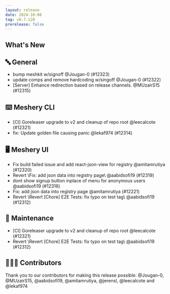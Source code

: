 ```yaml
---
layout: release
date: 2024-10-08
tag: v0.7.120
prerelease: false
---
```


## What's New

## 🔤 General

- bump meshkit w/signoff @Jougan-0 (#12323)
- update comps and remove hardcoding w/singoff @Jougan-0 (#12322)
- [Server] Enhance redirection based on release channels. @MUzairS15 (#12315)

## ⌨️ Meshery CLI

- [CI] Goreleaser upgrade to v2 and cleanup of repo root @leecalcote (#12321)
- fix: Update golden file causing panic @lekaf974 (#12314)

## 🖥 Meshery UI

- Fix build failed issue and add react-json-view for registry @amitamrutiya (#12320)
- Revert \Fix: add json data into registry page\ @aabidsofi19 (#12319)
- dont show signup button inplace of menu for anonymous users @aabidsofi19 (#12316)
- Fix: add json data into registry page @amitamrutiya (#12221)
- Revert \Revert \[Chore] E2E Tests: fix typo on test tag\ @aabidsofi19 (#12312)

## 🧰 Maintenance

- [CI] Goreleaser upgrade to v2 and cleanup of repo root @leecalcote (#12321)
- Revert \Revert \[Chore] E2E Tests: fix typo on test tag\ @aabidsofi19 (#12312)

## 👨🏽‍💻 Contributors

Thank you to our contributors for making this release possible:
@Jougan-0, @MUzairS15, @aabidsofi19, @amitamrutiya, @jerensl, @leecalcote and @lekaf974

